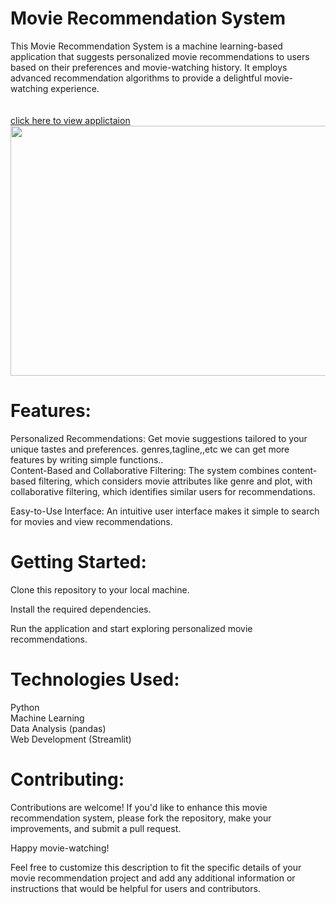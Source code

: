 # Movie Recommendation System
This Movie Recommendation System is a machine learning-based application that suggests personalized movie recommendations to users based on their preferences and movie-watching history. It employs advanced recommendation algorithms to provide a delightful movie-watching experience.<br><br><br>
<a href="https://movierecommendationsystem-narendersoppoju.streamlit.app/">click here to view applictaion</a><br>
<img src="https://www.passionateinmarketing.com/wp-content/uploads/2021/08/15.jpg" height="400" width="1000">

# Features:
Personalized Recommendations: Get movie suggestions tailored to your unique tastes and preferences.
genres,tagline,,etc we can get more features by writing simple functions..
<br>
Content-Based and Collaborative Filtering: The system combines content-based filtering, which considers movie attributes like genre and plot, with collaborative filtering, which identifies similar users for recommendations.

Easy-to-Use Interface: An intuitive user interface makes it simple to search for movies and view recommendations.


# Getting Started:
Clone this repository to your local machine.<br>

Install the required dependencies.<br>

Run the application and start exploring personalized movie recommendations.

# Technologies Used:
Python<br>
Machine Learning <br>
Data Analysis (pandas)<br>
Web Development (Streamlit)
# Contributing:
Contributions are welcome! If you'd like to enhance this movie recommendation system, please fork the repository, make your improvements, and submit a pull request.

Happy movie-watching!

Feel free to customize this description to fit the specific details of your movie recommendation project and add any additional information or instructions that would be helpful for users and contributors.
